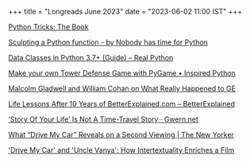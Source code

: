 +++
title = "Longreads June 2023"
date = "2023-06-02 11:00 IST"
+++

[Python Tricks: The Book](https://realpython.com/products/python-tricks-book/)

[Sculpting a Python function - by Nobody has time for Python](https://www.bitecode.dev/p/sculpting-a-python-function)

[Data Classes in Python 3.7+ (Guide) – Real Python](https://realpython.com/python-data-classes/)

[Make your own Tower Defense Game with PyGame • Inspired Python](https://www.inspiredpython.com/course/create-tower-defense-game/make-your-own-tower-defense-game-with-pygame)

[Malcolm Gladwell and William Cohan on What Really Happened to GE](https://nextbigideaclub.com/magazine/malcolm-gladwell-william-cohan-really-happened-ge-podcast/39120/amp/)

[Life Lessons After 10 Years of BetterExplained.com – BetterExplained](https://betterexplained.com/articles/life-lessons-10-years/#What_about_reddit_hacker_news_etc)

[‘Story Of Your Life’ Is Not A Time-Travel Story · Gwern.net](https://gwern.net/story-of-your-life)

[What “Drive My Car” Reveals on a Second Viewing | The New Yorker](https://www.newyorker.com/culture/culture-desk/what-drive-my-car-reveals-on-a-second-viewing)

['Drive My Car' and 'Uncle Vanya': How Intertextuality Enriches a Film](https://filmschoolrejects.com/drive-my-car-themes/)